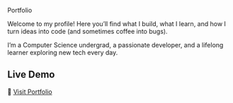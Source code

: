 Portfolio

Welcome to my profile! Here you’ll find what I build, what I learn, and how I turn ideas into code (and sometimes coffee into bugs).  

I’m a Computer Science undergrad, a passionate developer, and a lifelong learner exploring new tech every day.  

## Live Demo
🔗 [Visit Portfolio](https://lekshmipriya.netlify.app)
